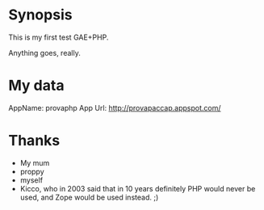 Synopsis
========

This is my first test GAE+PHP.

Anything goes, really.

My data
=======

AppName: provaphp
App Url: http://provapaccap.appspot.com/

Thanks
======

- My mum
- proppy
- myself
- Kicco, who in 2003 said that in 10 years definitely PHP would never be used, and Zope would be used instead. ;)
